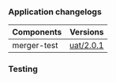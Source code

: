 ### Application changelogs

| Components | Versions |
|------------|----------|
| merger-test | [uat/2.0.1](https://github.com/jsarvabhowma/merger-test/releases/tag/uat/2.0.1) |

<!--- Application changelogs completed -->

### Testing
